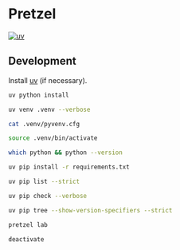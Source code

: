 # Pretzel

[![uv](https://img.shields.io/endpoint?url=https://raw.githubusercontent.com/astral-sh/uv/main/assets/badge/v0.json)](https://github.com/astral-sh/uv)

## Development

Install [uv](https://docs.astral.sh/uv/getting-started/installation/) (if necessary).

```bash
uv python install
```

```bash
uv venv .venv --verbose
```

```bash
cat .venv/pyvenv.cfg
```

```bash
source .venv/bin/activate
```

```bash
which python && python --version
```

```bash
uv pip install -r requirements.txt
```

```bash
uv pip list --strict
```

```bash
uv pip check --verbose
```

```bash
uv pip tree --show-version-specifiers --strict
```

```bash
pretzel lab
```

```bash
deactivate
```
